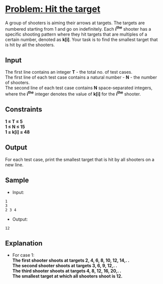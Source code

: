 # [Problem: Hit the target](https://my.newtonschool.co/playground/code/gsjlqw6bsbuo)

A group of shooters is aiming their arrows at targets. The targets are numbered starting from 1 and go on indefinitely. Each **i<sup>the</sup>** shooter has a specific shooting pattern where they hit targets that are multiples of a certain number, denoted as **k[i]**. Your task is to find the smallest target that is hit by all the shooters.

## Input

The first line contains an integer **T** - the total no. of test cases. <br>
The first line of each test case contains a natural number - **N** - the number of shooters. <br>
The second line of each test case contains **N** space-separated integers, where the **i<sup>the</sup>** integer denotes the value of **k[i]** for the **i<sup>the</sup>** shooter.

## Constraints

**1 ≤ T ≤ 5 <br>
1 ≤ N ≤ 15 <br>
1 ≤ k[i] ≤ 48**

## Output

For each test case, print the smallest target that is hit by all shooters on a new line.

## Sample

- Input:
```
1
3
2 3 4
```

- Output:
```
12
```

## Explanation

- For case 1: <br> **The first shooter shoots at targets 2, 4, 6, 8, 10, 12, 14,. . <br>
The second shooter shoots at targets 3, 6, 9, 12,. . <br>
The third shooter shoots at targets 4, 8, 12, 16, 20,. . <br>
The smallest target at which all shooters shoot is 12.**
